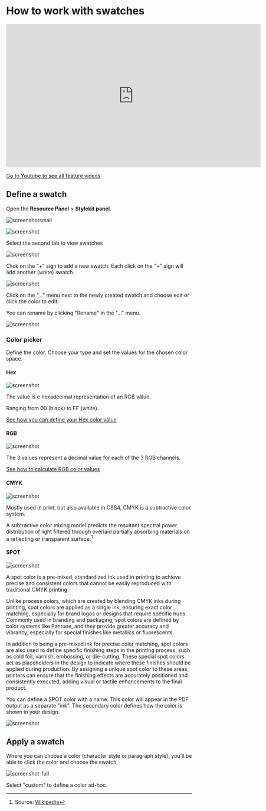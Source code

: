 # How to work with swatches

<iframe width="690" height="388" src="https://www.youtube.com/embed/Qq4d1Qf1w7w?si=WCCoVq2JHGr0ZMgk&controls=1&mute=1&showinfo=0&rel=0&autoplay=1&loop=1" title="YouTube video player" frameborder="0" allow="accelerometer; autoplay; clipboard-write; encrypted-media; gyroscope; picture-in-picture; web-share" referrerpolicy="strict-origin-when-cross-origin" allowfullscreen></iframe>

[Go to Youtube to see all feature videos](https://www.youtube.com/playlist?list=PLLHtQ1R6R-B_m7XAVySM9OjbbUscsgBOH)

## Define a swatch

Open the **Resource Panel** > **Stylekit panel**.

![screenshotsmall](bottom-quicktools-ui.png)

![screenshot](stylekit.png)

Select the second tab to view swatches

![screenshot](swatch-1.png)

Click on the "+" sign to add a new swatch.
Each click on the "+" sign will add another (white) swatch.

![screenshot](swatch-2.png)

Click on the "..." menu next to the newly created swatch and choose edit or click the color to edit.

You can rename by clicking "Rename" in the "..." menu.

![screenshot](swatch-3.png)

### Color picker


Define the color. Choose your type and set the values for the chosen color space.

#### Hex

![screenshot](hex.png)

The value is e hexadecimal representation of an RGB value.

Ranging from 00 (black) to FF (white).

[See how you can define your Hex color value](https://www.w3schools.com/colors/colors_hexadecimal.asp)

#### RGB

![screenshot](rgb.png)

The 3 values represent a decimal value for each of the 3 RGB channels.

[See how to calculate RGB color values](https://www.w3schools.com/colors/colors_rgb.asp)

#### CMYK

![screenshot](cmyk.png)

Mostly used in print, but also available in CSS4, CMYK is a subtractive color system.

A subtractive color mixing model predicts the resultant spectral power distribution of light filtered through overlaid partially absorbing materials on a reflecting or transparent surface.[^1]

[^1]: Source: [Wikipedia](https://en.wikipedia.org/wiki/Subtractive_color#Process)

#### SPOT

![screenshot](spot0.png)

A spot color is a pre-mixed, standardized ink used in printing to achieve precise and consistent colors that cannot be easily reproduced with traditional CMYK printing. 

Unlike process colors, which are created by blending CMYK inks during printing, spot colors are applied as a single ink, ensuring exact color matching, especially for brand logos or designs that require specific hues. Commonly used in branding and packaging, spot colors are defined by color systems like Pantone, and they provide greater accuracy and vibrancy, especially for special finishes like metallics or fluorescents.

In addition to being a pre-mixed ink for precise color matching, spot colors are also used to define specific finishing steps in the printing process, such as cold foil, varnish, embossing, or die-cutting. These special spot colors act as placeholders in the design to indicate where these finishes should be applied during production. By assigning a unique spot color to these areas, printers can ensure that the finishing effects are accurately positioned and consistently executed, adding visual or tactile enhancements to the final product.

You can define a SPOT color with a name. This color will appear in the PDF output as a separate "ink". The secondary color defines how the color is shown in your design.

![screenshot](spot2.png)

## Apply a swatch

Where you can choose a color (character style or paragraph style), you'll be able to click the color and choose the swatch.

![screenshot-full](swatch-5.png)

Select "custom" to define a color ad-hoc.
